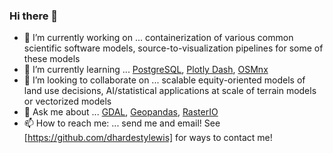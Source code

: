 ### Hi there 👋

<!--
**dhardestylewis/dhardestylewis** is a ✨ _special_ ✨ repository because its `README.md` (this file) appears on your GitHub profile.

Here are some ideas to get you started:

- 🔭 I’m currently working on ...
- 🌱 I’m currently learning ...
- 👯 I’m looking to collaborate on ...
- 🤔 I’m looking for help with ...
- 💬 Ask me about ...
- 📫 How to reach me: ...
- 😄 Pronouns: ...
- ⚡ Fun fact: ...

I design and implement intelligent decision support systems to support computational science, disaster mitigation and response, and resiliency research projects.
-->

- 🔭 I’m currently working on ... containerization of various common scientific software models, source-to-visualization pipelines for some of these models
- 🌱 I’m currently learning ... [PostgreSQL](https://github.com/postgres/postgres), [Plotly Dash](https://github.com/plotly/dash), [OSMnx](https://github.com/gboeing/osmnx)
- 👯 I’m looking to collaborate on ... scalable equity-oriented models of land use decisions, AI/statistical applications at scale of terrain models or vectorized models
- 💬 Ask me about ... [GDAL](https://github.com/OSGeo/gdal), [Geopandas](https://github.com/geopandas/geopandas), [RasterIO](https://github.com/mapbox/rasterio)
- 📫 How to reach me: ... send me and email! See [https://github.com/dhardestylewis] for ways to contact me!

